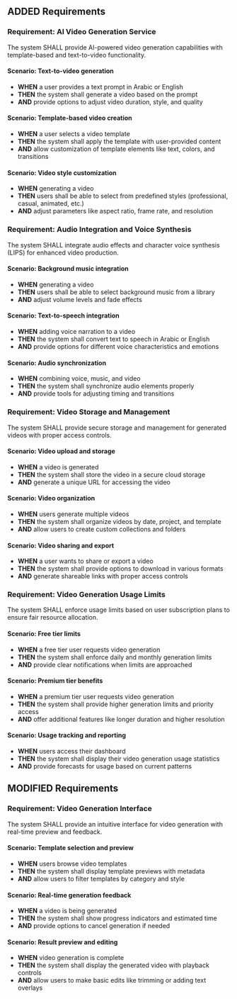 ## ADDED Requirements
### Requirement: AI Video Generation Service
The system SHALL provide AI-powered video generation capabilities with template-based and text-to-video functionality.

#### Scenario: Text-to-video generation
- **WHEN** a user provides a text prompt in Arabic or English
- **THEN** the system shall generate a video based on the prompt
- **AND** provide options to adjust video duration, style, and quality

#### Scenario: Template-based video creation
- **WHEN** a user selects a video template
- **THEN** the system shall apply the template with user-provided content
- **AND** allow customization of template elements like text, colors, and transitions

#### Scenario: Video style customization
- **WHEN** generating a video
- **THEN** users shall be able to select from predefined styles (professional, casual, animated, etc.)
- **AND** adjust parameters like aspect ratio, frame rate, and resolution

### Requirement: Audio Integration and Voice Synthesis
The system SHALL integrate audio effects and character voice synthesis (LIPS) for enhanced video production.

#### Scenario: Background music integration
- **WHEN** generating a video
- **THEN** users shall be able to select background music from a library
- **AND** adjust volume levels and fade effects

#### Scenario: Text-to-speech integration
- **WHEN** adding voice narration to a video
- **THEN** the system shall convert text to speech in Arabic or English
- **AND** provide options for different voice characteristics and emotions

#### Scenario: Audio synchronization
- **WHEN** combining voice, music, and video
- **THEN** the system shall synchronize audio elements properly
- **AND** provide tools for adjusting timing and transitions

### Requirement: Video Storage and Management
The system SHALL provide secure storage and management for generated videos with proper access controls.

#### Scenario: Video upload and storage
- **WHEN** a video is generated
- **THEN** the system shall store the video in a secure cloud storage
- **AND** generate a unique URL for accessing the video

#### Scenario: Video organization
- **WHEN** users generate multiple videos
- **THEN** the system shall organize videos by date, project, and template
- **AND** allow users to create custom collections and folders

#### Scenario: Video sharing and export
- **WHEN** a user wants to share or export a video
- **THEN** the system shall provide options to download in various formats
- **AND** generate shareable links with proper access controls

### Requirement: Video Generation Usage Limits
The system SHALL enforce usage limits based on user subscription plans to ensure fair resource allocation.

#### Scenario: Free tier limits
- **WHEN** a free tier user requests video generation
- **THEN** the system shall enforce daily and monthly generation limits
- **AND** provide clear notifications when limits are approached

#### Scenario: Premium tier benefits
- **WHEN** a premium tier user requests video generation
- **THEN** the system shall provide higher generation limits and priority access
- **AND** offer additional features like longer duration and higher resolution

#### Scenario: Usage tracking and reporting
- **WHEN** users access their dashboard
- **THEN** the system shall display their video generation usage statistics
- **AND** provide forecasts for usage based on current patterns

## MODIFIED Requirements
### Requirement: Video Generation Interface
The system SHALL provide an intuitive interface for video generation with real-time preview and feedback.

#### Scenario: Template selection and preview
- **WHEN** users browse video templates
- **THEN** the system shall display template previews with metadata
- **AND** allow users to filter templates by category and style

#### Scenario: Real-time generation feedback
- **WHEN** a video is being generated
- **THEN** the system shall show progress indicators and estimated time
- **AND** provide options to cancel generation if needed

#### Scenario: Result preview and editing
- **WHEN** video generation is complete
- **THEN** the system shall display the generated video with playback controls
- **AND** allow users to make basic edits like trimming or adding text overlays

